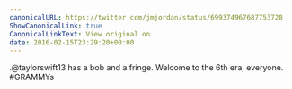 ```yaml
---
canonicalURL: https://twitter.com/jmjordan/status/699374967687753728
ShowCanonicalLink: true
CanonicalLinkText: View original on
date: 2016-02-15T23:29:20+00:00
---
```

.@taylorswift13 has a bob and a fringe. Welcome to the 6th era, everyone. #GRAMMYs